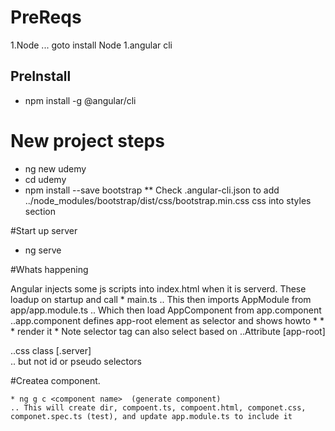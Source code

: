 # PreReqs
1.Node ... goto install Node
1.angular cli

## PreInstall

* npm install -g @angular/cli

# New project steps

* ng new udemy
* cd udemy
* npm install --save bootstrap
** Check .angular-cli.json to add ../node_modules/bootstrap/dist/css/bootstrap.min.css css into styles section

#Start up server

* ng serve

#Whats happening

Angular injects some js scripts into index.html when it is serverd. These loadup on startup and call
    * main.ts
    .. This then imports AppModule from app/app.module.ts
    .. Which then load AppComponent from app.component
    ..app.component defines app-root element as selector and shows howto * * * render it
    * Note selector tag can also select based on
    ..Attribute  [app-root]   <div app-root>
    ..css class [.server]   <div class="app-root">
    .. but not id or pseudo selectors

#Createa component.

    * ng g c <component name>  (generate component)
    .. This will create dir, compoent.ts, compoent.html, componet.css, componet.spec.ts (test), and update app.module.ts to include it

